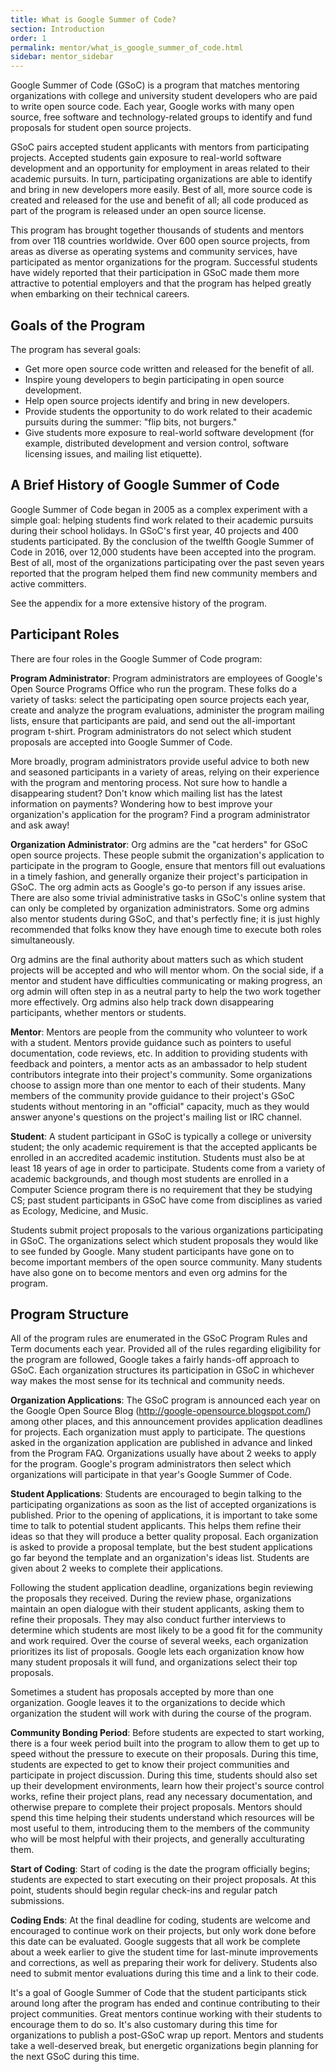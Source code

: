 ```yaml
---
title: What is Google Summer of Code?
section: Introduction
order: 1
permalink: mentor/what_is_google_summer_of_code.html
sidebar: mentor_sidebar
---
```


Google Summer of Code (GSoC) is a program that matches mentoring organizations with college and university student developers who are paid to write open source code. Each year, Google works with many open source, free software and technology-related groups to identify and fund proposals for student open source projects.

GSoC pairs accepted student applicants with mentors from participating projects. Accepted students gain exposure to real-world software development and an opportunity for employment in areas related to their academic pursuits. In turn, participating organizations are able to identify and bring in new developers more easily. Best of all, more source code is created and released for the use and benefit of all; all code produced as part of the program is released under an open source license.

This program has brought together thousands of students and mentors from over 118 countries worldwide. Over 600 open source projects, from areas as diverse as operating systems and community services, have participated as mentor organizations for the program. Successful students have widely reported that their participation in GSoC made them more attractive to potential employers and that the program has helped greatly when embarking on their technical careers.


## Goals of the Program

The program has several goals:



*   Get more open source code written and released for the benefit of all.
*   Inspire young developers to begin participating in open source development.
*   Help open source projects identify and bring in new developers.
*   Provide students the opportunity to do work related to their academic pursuits during the summer: "flip bits, not burgers."
*   Give students more exposure to real-world software development (for example, distributed development and version control, software licensing issues, and mailing list etiquette).

 


## A Brief History of Google Summer of Code

Google Summer of Code began in 2005 as a complex experiment with a simple goal: helping students find work related to their academic pursuits during their school holidays. In GSoC's first year, 40 projects and 400 students participated. By the conclusion of the twelfth Google Summer of Code in 2016, over 12,000 students have been accepted into the program. Best of all, most of the organizations participating over the past seven years reported that the program helped them find new community members and active committers.

See the appendix for a more extensive history of the program.


## Participant Roles

There are four roles in the Google Summer of Code program:

**Program Administrator**: Program administrators are employees of Google's Open Source Programs Office who run the program. These folks do a variety of tasks: select the participating open source projects each year, create and analyze the program evaluations, administer the program mailing lists, ensure that participants are paid, and send out the all-important program t-shirt. Program administrators do not select which student proposals are accepted into Google Summer of Code.

More broadly, program administrators provide useful advice to both new and seasoned participants in a variety of areas, relying on their experience with the program and mentoring process. Not sure how to handle a disappearing student? Don't know which mailing list has the latest information on payments? Wondering how to best improve your organization's application for the program? Find a program administrator and ask away!

**Organization Administrator**: Org admins are the "cat herders" for GSoC open source projects. These people submit the organization's application to participate in the program to Google, ensure that mentors fill out evaluations in a timely fashion, and generally organize their project's participation in GSoC. The org admin acts as Google's go-to person if any issues arise. There are also some trivial administrative tasks in GSoC's online system that can only be completed by organization administrators. Some org admins also mentor students during GSoC, and that's perfectly fine; it is just highly recommended that folks know they have enough time to execute both roles simultaneously.

Org admins are the final authority about matters such as which student projects will be accepted and who will mentor whom. On the social side, if a mentor and student have difficulties communicating or making progress, an org admin will often step in as a neutral party to help the two work together more effectively. Org admins also help track down disappearing participants, whether mentors or students.

**Mentor**: Mentors are people from the community who volunteer to work with a student. Mentors provide guidance such as pointers to useful documentation, code reviews, etc. In addition to providing students with feedback and pointers, a mentor acts as an ambassador to help student contributors integrate into their project's community. Some organizations choose to assign more than one mentor to each of their students. Many members of the community provide guidance to their project's GSoC students without mentoring in an "official" capacity, much as they would answer anyone's questions on the project's mailing list or IRC channel.

**Student**: A student participant in GSoC is typically a college or university student;  the only academic requirement is that the accepted applicants be enrolled in an accredited academic institution. Students must also be at least 18 years of age in order to participate. Students come from a variety of academic backgrounds, and though most students are enrolled in a Computer Science program there is no requirement that they be studying CS; past student participants in GSoC have come from disciplines as varied as Ecology, Medicine, and Music.

Students submit project proposals to the various organizations participating in GSoC. The organizations select which student proposals they would like to see funded by Google. Many student participants have gone on to become important members of the open source community. Many students have also gone on to become mentors and even org admins for the program.


## Program Structure

All of the program rules are enumerated in the GSoC Program Rules and Term documents each year. Provided all of the rules regarding eligibility for the program are followed, Google takes a fairly hands-off approach to GSoC. Each organization structures its participation in GSoC in whichever way makes the most sense for its technical and community needs.

**Organization Applications**: The GSoC program is announced each year on the Google Open Source Blog (http://google-opensource.blogspot.com/) among other places, and this announcement provides application deadlines for projects. Each organization must apply to participate. The questions asked in the organization application are published in advance and linked from the Program FAQ. Organizations usually have about 2 weeks to apply for the program. Google's program administrators then select which organizations will participate in that year's Google Summer of Code.

**Student Applications**: Students are encouraged to begin talking to the participating organizations as soon as the list of accepted organizations is published. Prior to the opening of applications, it is important to take some time to talk to potential student applicants. This helps them refine their ideas so that they will produce a better quality proposal. Each organization is asked to provide a proposal template, but the best student applications go far beyond the template and an organization's ideas list. Students are given about 2 weeks to complete their applications.

Following the student application deadline, organizations begin reviewing the proposals they received. During the review phase, organizations maintain an open dialogue with their student applicants, asking them to refine their proposals. They may also conduct further interviews to determine which students are most likely to be a good fit for the community and work required. Over the course of several weeks, each organization prioritizes its list of proposals. Google lets each organization know how many student proposals it will fund, and organizations select their top proposals.

Sometimes a student has proposals accepted by more than one organization. Google leaves it to the organizations to decide which organization the student will work with during the course of the program. 

**Community Bonding Period**: Before students are expected to start working, there is a four week period built into the program to allow them to get up to speed without the pressure to execute on their proposals. During this time, students are expected to get to know their project communities and participate in project discussion. During this time, students should also set up their development environments, learn how their project's source control works, refine their project plans, read any necessary documentation, and otherwise prepare to complete their project proposals. Mentors should spend this time helping their students understand which resources will be most useful to them, introducing them to the members of the community who will be most helpful with their projects, and generally acculturating them.

**Start of Coding**: Start of coding is the date the program officially begins; students are expected to start executing on their project proposals. At this point, students should begin regular check-ins and regular patch submissions.

**Coding Ends**: At the final deadline for coding, students are welcome and encouraged to continue work on their projects, but only work done before this date can be evaluated. Google suggests that all work be complete about a week earlier to give the student time for last-minute improvements and corrections, as well as preparing their work for delivery. Students also need to submit mentor evaluations during this time and a link to their code.

It's a goal of Google Summer of Code that the student participants stick around long after the program has ended and continue contributing to their project communities. Great mentors continue working with their students to encourage them to do so. It's also customary during this time for organizations to publish a post-GSoC wrap up report. Mentors and students take a well-deserved break, but energetic organizations begin planning for the next GSoC during this time.


